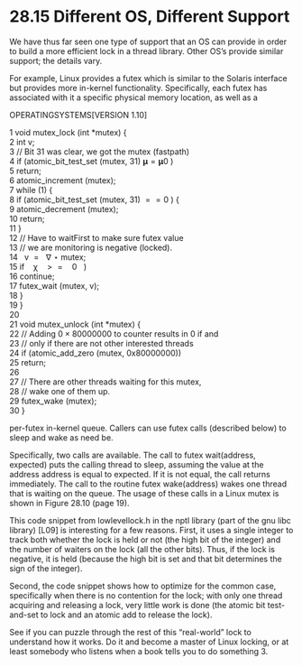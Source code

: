 # 28.15 Different OS, Different Support  

We have thus far seen one type of support that an OS can provide in order to build a more efficient lock in a thread library. Other OS’s provide similar support; the details vary.  

For example, Linux provides a futex which is similar to the Solaris interface but provides more in-kernel functionality. Specifically, each futex has associated with it a specific physical memory location, as well as a  

OPERATINGSYSTEMS[VERSION 1.10]  

1 void mutex_lock (int \*mutex) {   
2 int v;   
3 // Bit 31 was clear, we got the mutex (fastpath)   
4 if (atomic_bit_test_set (mutex, 31) $\scriptstyle \mathbf { \mu } = \mathbf { \mu } 0$ )   
5 return;   
6 atomic_increment (mutex);   
7 while (1) {   
8 if (atomic_bit_test_set (mutex, 31) $\scriptstyle = = 0$ ) {   
9 atomic_decrement (mutex);   
10 return;   
11 }   
12 // Have to waitFirst to make sure futex value   
13 // we are monitoring is negative (locked).   
14 $\mathrm { ~  ~ v ~ } = \mathrm { ~  ~ \nabla ~ } \star$ mutex;   
15 if $\mathrm { ~ \mathit ~ { ~ \chi ~ } ~ } \ > = \mathrm { ~ \mathit ~ { ~ 0 ~ } ~ }$ )   
16 continue;   
17 futex_wait (mutex, v);   
18 }   
19 }   
20   
21 void mutex_unlock (int \*mutex) {   
22 // Adding $0 \times 8 0 0 0 0 0 0 0$ to counter results in 0 if and   
23 // only if there are not other interested threads   
24 if (atomic_add_zero (mutex, 0x80000000))   
25 return;   
26   
27 // There are other threads waiting for this mutex,   
28 // wake one of them up.   
29 futex_wake (mutex);   
30 }  

per-futex in-kernel queue. Callers can use futex calls (described below) to sleep and wake as need be.  

Specifically, two calls are available. The call to futex wait(address, expected) puts the calling thread to sleep, assuming the value at the address address is equal to expected. If it is not equal, the call returns immediately. The call to the routine futex wake(address) wakes one thread that is waiting on the queue. The usage of these calls in a Linux mutex is shown in Figure 28.10 (page 19).  

This code snippet from lowlevellock.h in the nptl library (part of the gnu libc library) [L09] is interesting for a few reasons. First, it uses a single integer to track both whether the lock is held or not (the high bit of the integer) and the number of waiters on the lock (all the other bits). Thus, if the lock is negative, it is held (because the high bit is set and that bit determines the sign of the integer).  

Second, the code snippet shows how to optimize for the common case, specifically when there is no contention for the lock; with only one thread acquiring and releasing a lock, very little work is done (the atomic bit test-and-set to lock and an atomic add to release the lock).  

See if you can puzzle through the rest of this “real-world” lock to understand how it works. Do it and become a master of Linux locking, or at least somebody who listens when a book tells you to do something 3.  

